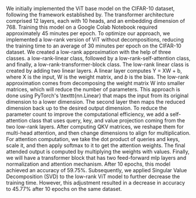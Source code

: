 We initially implemented the ViT base model on the CIFAR-10 dataset, following the framework established by.
The transformer architecture comprised 12 layers, each with 10 heads, and an embedding dimension of 768. 
Training this model on a Google Colab Notebook required approximately 45 minutes per epoch. To optimize our approach, we implemented a low-rank version of ViT without decompositions, 
reducing the training time to an average of 30 minutes per epoch on the CIFAR-10 dataset. We created a low-rank approximation with the help of three classes. 
a low-rank-linear class, followed by a low-rank-self-attention class, and finally, a low-rank-transformer-block class. The low-rank linear class is created by adding two linear layers.
A linear layer computes Y = XW + b, where X is the input, W is the weight matrix, and $b$ is the bias. The low-rank approximation comes from decomposing the weight matrix W into smaller matrices, 
which will reduce the number of parameters. This approach is done using PyTorch's \texttt{nn.Linear} that maps the input from its original dimension to a lower dimension. The second layer then maps the reduced 
dimension back up to the desired output dimension. To reduce the parameter count to improve the computational efficiency, we add a self-attention class that uses query, key, and value projection coming from the 
two low-rank layers. After computing QKV matrices, we reshape them for multi-head attention, and then change dimensions to align for multiplication. For attention computation, we take the dot product of queries
and keys, scale it, and then apply softmax to it to get the attention weights. The final attended output is computed by multiplying the weights with values. Finally, we will have a transformer block that has 
two feed-forward mlp layers and normalization and attention mechanism.   After 10 epochs, this model achieved an accuracy of 59.75\%. Subsequently, we applied Singular Value Decomposition (SVD) to the low-rank 
ViT model to further decrease the training time. However, this adjustment resulted in a decrease in accuracy to 45.77\% after 10 epochs on the same dataset.
